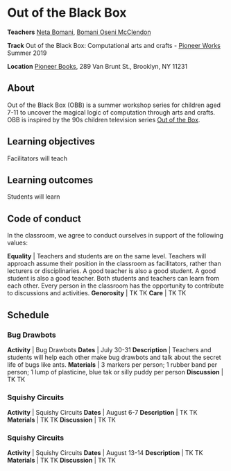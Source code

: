 Out of the Black Box
======

**Teachers** [Neta Bomani](https://netabomani.com), [Bomani Oseni McClendon](http://bomani.xyz/)

**Track** Out of the Black Box: Computational arts and crafts - [Pioneer Works](https://pioneerworks.org) Summer 2019

**Location** [Pioneer Books](https://pioneerworks.org/bookstore/), 289 Van Brunt St., Brooklyn, NY 11231

## About
Out of the Black Box (OBB) is a summer workshop series for children aged 7-11 to uncover the magical logic of computation through arts and crafts. OBB is inspired by the 90s children television series [Out of the Box](https://en.wikipedia.org/wiki/Out_of_the_Box_(TV_series)).

## Learning objectives
Facilitators will teach

## Learning outcomes
Students will learn


## Code of conduct
In the classroom, we agree to conduct ourselves in support of the following values:

**Equality** | Teachers and students are on the same level. Teachers will approach assume their position in the classroom as facilitators, rather than lecturers or disciplinaries. A good teacher is also a good student. A good student is also a good teacher. Both students and teachers can learn from each other. Every person in the classroom has the opportunity to contribute to discussions and activities. 
**Genorosity** | TK TK
**Care** | TK TK

## Schedule
### Bug Drawbots
**Activity**  | Bug Drawbots
**Dates** | July 30-31
**Description** | Teachers and students will help each other make bug drawbots and talk about the secret life of bugs like ants.
**Materials** | 3 markers per person; 1 rubber band per person; 1 lump of plasticine, blue tak or silly puddy per person
**Discussion** | TK TK

### Squishy Circuits
**Activity** | Squishy Circuits
**Dates** | August 6-7
**Description** | TK TK
**Materials** | TK TK
**Discussion** | TK TK

### Squishy Circuits
**Activity** | Squishy Circuits
**Dates** | August 13-14
**Description** | TK TK
**Materials** | TK TK
**Discussion** | TK TK
